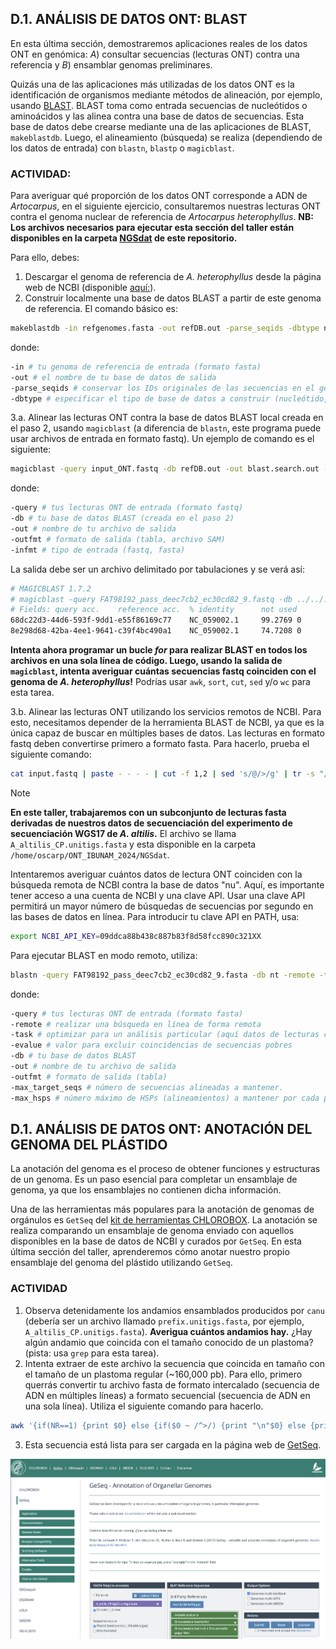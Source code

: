 ## D.1. ANÁLISIS DE DATOS ONT: BLAST

En esta última sección, demostraremos aplicaciones reales de los datos ONT en genómica: _A_) consultar secuencias (lecturas ONT) contra una referencia y _B_) ensamblar genomas preliminares.

Quizás una de las aplicaciones más utilizadas de los datos ONT es la identificación de organismos mediante métodos de alineación, por ejemplo, usando [BLAST](https://www.ncbi.nlm.nih.gov/books/NBK279690/). BLAST toma como entrada secuencias de nucleótidos o aminoácidos y las alinea contra una base de datos de secuencias. Esta base de datos debe crearse mediante una de las aplicaciones de BLAST, `makeblastdb`. Luego, el alineamiento (búsqueda) se realiza (dependiendo de los datos de entrada) con `blastn`, `blastp` o `magicblast`.

### ACTIVIDAD:
Para averiguar qué proporción de los datos ONT corresponde a ADN de _Artocarpus_, en el siguiente ejercicio, consultaremos nuestras lecturas ONT contra el genoma nuclear de referencia de _Artocarpus heterophyllus_. **NB: Los archivos necesarios para ejecutar esta sección del taller están disponibles en la carpeta [NGSdat](https://github.com/siriusb-nox/Taller-Oxford-Nanopore-Dec-2022/tree/main/NGSdat) de este repositorio.**

Para ello, debes:

1. Descargar el genoma de referencia de _A. heterophyllus_ desde la página web de NCBI (disponible [aquí:](https://www.ncbi.nlm.nih.gov/datasets/genome/GCA_025403435.1/)).
2. Construir localmente una base de datos BLAST a partir de este genoma de referencia. El comando básico es:

```bash
makeblastdb -in refgenomes.fasta -out refDB.out -parse_seqids -dbtype nucl
```

donde:

```bash
-in # tu genoma de referencia de entrada (formato fasta)
-out # el nombre de tu base de datos de salida
-parse_seqids # conservar los IDs originales de las secuencias en el genoma de referencia
-dbtype # especificar el tipo de base de datos a construir (nucleótido, proteína)
```

3.a. Alinear las lecturas ONT contra la base de datos BLAST local creada en el paso 2, usando `magicblast` (a diferencia de `blastn`, este programa puede usar archivos de entrada en formato fastq). Un ejemplo de comando es el siguiente:

```bash
magicblast -query input_ONT.fastq -db refDB.out -out blast.search.out -outfmt tabular -no_unaligned -infmt fastq
```

donde:

```bash
-query # tus lecturas ONT de entrada (formato fastq)
-db # tu base de datos BLAST (creada en el paso 2)
-out # nombre de tu archivo de salida
-outfmt # formato de salida (tabla, archivo SAM)
-infmt # tipo de entrada (fastq, fasta)
```

La salida debe ser un archivo delimitado por tabulaciones y se verá así:

```bash
# MAGICBLAST 1.7.2
# magicblast -query FAT98192_pass_deec7cb2_ec30cd82_9.fastq -db ../../../blastDB/Art_altilis_CP_NC_059002.1.blastdb -out /Users/o.perez-escobar/Documents/JORMUNGANDR/Projects/ONT_DarwinBogor_2023/GitHub/ONT_JAVA_2023/ONT-workshop-Oct-2023/NGSdat/magicblast_out/FAT98192_pass_deec7cb2_ec30cd82_9.out -outfmt tabular -no_unaligned -infmt fastq
# Fields: query acc.    reference acc.  % identity      not used        not used        not used        query start     query end       reference start reference end   not used        not used        score   query strand reference strand        query length    BTOP    num placements  not used        compartment     left overhang   right overhang  mate reference  mate ref. start composite score
68dc22d3-44d6-593f-9dd1-e55f86169c77    NC_059002.1     99.2769 0       0       0       35      1414    118851  120231  0       99      1333    plus    plus    1415    82-T-A339A-711AG2AGTC3-T64TAC-168CT4    1            -       1:0     GCAATACGTAACTGAACCAAGTACAGGCAA  T       -       -       1333
8e298d68-42ba-4ee1-9641-c39f4bc490a1    NC_059002.1     74.7208 0       0       0       28      1004    55340   54373   0       99      572     plus    minus   13962   61G-26GA1TG2-A2GA27C-G-1TA2CA26GC3C-35A-21-A16-T-A8T-T-G-1CA18AG2CAAG1-A7AT1T-18_216_%210%106CT62-G87-A31CAAG126C-T-19-T26   1       -       1:1     AGCAATACGTAACTGAACGAAGCCACA     CCTCGTGTCCAAAGTATGAAGATTTCCCTA  -       -       572
```

**Intenta ahora programar un bucle _for_ para realizar BLAST en todos los archivos en una sola línea de código. Luego, usando la salida de `magicblast`, intenta averiguar cuántas secuencias fastq coinciden con el genoma de _A. heterophyllus_!** Podrías usar `awk`, `sort`, `cut`, `sed` y/o `wc` para esta tarea.

3.b. Alinear las lecturas ONT utilizando los servicios remotos de NCBI. Para esto, necesitamos depender de la herramienta BLAST de NCBI, ya que es la única capaz de buscar en múltiples bases de datos. Las lecturas en formato fastq deben convertirse primero a formato fasta. Para hacerlo, prueba el siguiente comando:

```bash
cat input.fastq | paste - - - - | cut -f 1,2 | sed 's/@/>/g' | tr -s "/t" "/n" > output.fasta
```

>[!NOTE]
>**En este taller, trabajaremos con un subconjunto de lecturas fasta derivadas de nuestros datos de secuenciación del experimento de secuenciación WGS17 de _A. altilis_.** El archivo se llama `A_altilis_CP.unitigs.fasta` y esta disponible en la carpeta `/home/oscarp/ONT_IBUNAM_2024/NGSdat`.

Intentaremos averiguar cuántos datos de lectura ONT coinciden con la búsqueda remota de NCBI contra la base de datos "nu". Aquí, es importante tener acceso a una cuenta de NCBI y una clave API. Usar una clave API permitirá un mayor número de búsquedas de secuencias por segundo en las bases de datos en línea. Para introducir tu clave API en PATH, usa:

```bash
export NCBI_API_KEY=09ddca88b438c887b83f8d58fcc890c321XX
```

Para ejecutar BLAST en modo remoto, utiliza:

```bash
blastn -query FAT98192_pass_deec7cb2_ec30cd82_9.fasta -db nt -remote -task blastn-short -evalue 0.01 -entrez_query "Artocarpus [organism]" -outfmt 6 -out blast_result_misteriousplant.table -max_target_seqs 10 -max_hsps 5
```

donde:

```bash
-query # tus lecturas ONT de entrada (formato fasta)
-remote # realizar una búsqueda en línea de forma remota
-task # optimizar para un análisis particular (aquí datos de lecturas cortas, es más rápido)
-evalue # valor para excluir coincidencias de secuencias pobres
-db # tu base de datos BLAST
-out # nombre de tu archivo de salida
-outfmt # formato de salida (tabla)
-max_target_seqs # número de secuencias alineadas a mantener.
-max_hsps # número máximo de HSPs (alineamientos) a mantener por cada par consulta-sujeto.
```

## D.1. ANÁLISIS DE DATOS ONT: ANOTACIÓN DEL GENOMA DEL PLÁSTIDO
La anotación del genoma es el proceso de obtener funciones y estructuras de un genoma. Es un paso esencial para completar un ensamblaje de genoma, ya que los ensamblajes no contienen dicha información.

Una de las herramientas más populares para la anotación de genomas de orgánulos es `GetSeq` del [kit de herramientas CHLOROBOX](https://chlorobox.mpimp-golm.mpg.de). La anotación se realiza comparando un ensamblaje de genoma enviado con aquellos disponibles en la base de datos de NCBI y curados por `GetSeq`. En esta última sección del taller, aprenderemos cómo anotar nuestro propio ensamblaje del genoma del plástido utilizando `GetSeq`.

### ACTIVIDAD
1. Observa detenidamente los andamios ensamblados producidos por `canu` (debería ser un archivo llamado `prefix.unitigs.fasta`, por ejemplo, `A_altilis_CP.unitigs.fasta`). **Averigua cuántos andamios hay.** ¿Hay algún andamio que coincida con el tamaño conocido de un plastoma? (pista: usa `grep` para esta tarea).
2. Intenta extraer de este archivo la secuencia que coincida en tamaño con el tamaño de un plastoma regular (~160,000 pb). Para ello, primero querrás convertir tu archivo fasta de formato intercalado (secuencia de ADN en múltiples líneas) a formato secuencial (secuencia de ADN en una sola línea). Utiliza el siguiente comando para hacerlo.

```bash
awk '{if(NR==1) {print $0} else {if($0 ~ /^>/) {print "\n"$0} else {printf $0}}}' input.interleaved.fasta > output.singleline.fasta
```

3. Esta secuencia está lista para ser cargada en la página web de [GetSeq](https://chlorobox.mpimp-golm.mpg.de/geseq.html).

<p align="center">
 <img src="https://github.com/siriusb-nox/ONT-workshop-Oct-2023/blob/main/IMG/getseq_chlorobox_screenshot.png" alt="Captura de pantalla de la página web de GetSeq"/>
</p>
